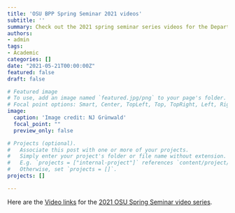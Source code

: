 ```yaml
---
title: 'OSU BPP Spring Seminar 2021 videos'
subtitle: ''
summary: Check out the 2021 spring seminar series videos for the Department of Botany and Plant Pathology at Oregon State University.
authors:
- admin
tags:
- Academic
categories: []
date: "2021-05-21T00:00:00Z"
featured: false
draft: false

# Featured image
# To use, add an image named `featured.jpg/png` to your page's folder.
# Focal point options: Smart, Center, TopLeft, Top, TopRight, Left, Right, BottomLeft, Bottom, BottomRight
image:
  caption: 'Image credit: NJ Grünwald'
  focal_point: ""
  preview_only: false

# Projects (optional).
#   Associate this post with one or more of your projects.
#   Simply enter your project's folder or file name without extension.
#   E.g. `projects = ["internal-project"]` references `content/project/deep-learning/index.md`.
#   Otherwise, set `projects = []`.
projects: []

---
```


Here are the [Video links](https://media.oregonstate.edu/channel/Department%2Bof%2BBotany%2Band%2BPlant%2BPathology%2BSeminars/209417243) for the [2021 OSU Spring Seminar video series](https://bpp.oregonstate.edu/bpp/about/seminars).
